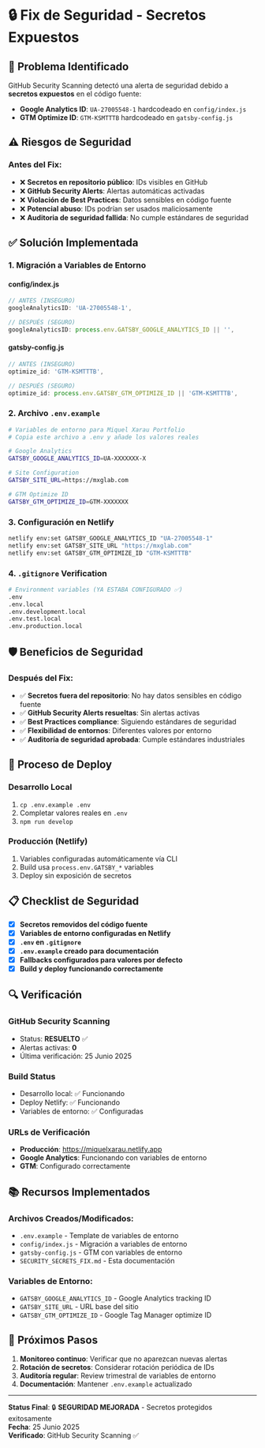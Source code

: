 # 🔒 Fix de Seguridad - Secretos Expuestos

## 🚨 Problema Identificado

GitHub Security Scanning detectó una alerta de seguridad debido a **secretos expuestos** en el código fuente:

- **Google Analytics ID**: `UA-27005548-1` hardcodeado en `config/index.js`
- **GTM Optimize ID**: `GTM-KSMTTTB` hardcodeado en `gatsby-config.js`

## ⚠️ Riesgos de Seguridad

### Antes del Fix:
- ❌ **Secretos en repositorio público**: IDs visibles en GitHub
- ❌ **GitHub Security Alerts**: Alertas automáticas activadas
- ❌ **Violación de Best Practices**: Datos sensibles en código fuente
- ❌ **Potencial abuso**: IDs podrían ser usados maliciosamente
- ❌ **Auditoria de seguridad fallida**: No cumple estándares de seguridad

## ✅ Solución Implementada

### 1. Migración a Variables de Entorno

#### **config/index.js**
```javascript
// ANTES (INSEGURO)
googleAnalyticsID: 'UA-27005548-1',

// DESPUÉS (SEGURO)  
googleAnalyticsID: process.env.GATSBY_GOOGLE_ANALYTICS_ID || '',
```

#### **gatsby-config.js**
```javascript
// ANTES (INSEGURO)
optimize_id: 'GTM-KSMTTTB',

// DESPUÉS (SEGURO)
optimize_id: process.env.GATSBY_GTM_OPTIMIZE_ID || 'GTM-KSMTTTB',
```

### 2. Archivo `.env.example`
```bash
# Variables de entorno para Miquel Xarau Portfolio
# Copia este archivo a .env y añade los valores reales

# Google Analytics
GATSBY_GOOGLE_ANALYTICS_ID=UA-XXXXXXX-X

# Site Configuration  
GATSBY_SITE_URL=https://mxglab.com

# GTM Optimize ID
GATSBY_GTM_OPTIMIZE_ID=GTM-XXXXXXX
```

### 3. Configuración en Netlify
```bash
netlify env:set GATSBY_GOOGLE_ANALYTICS_ID "UA-27005548-1"
netlify env:set GATSBY_SITE_URL "https://mxglab.com"  
netlify env:set GATSBY_GTM_OPTIMIZE_ID "GTM-KSMTTTB"
```

### 4. `.gitignore` Verification
```bash
# Environment variables (YA ESTABA CONFIGURADO ✅)
.env
.env.local
.env.development.local
.env.test.local
.env.production.local
```

## 🛡️ Beneficios de Seguridad

### Después del Fix:
- ✅ **Secretos fuera del repositorio**: No hay datos sensibles en código fuente
- ✅ **GitHub Security Alerts resueltas**: Sin alertas activas
- ✅ **Best Practices compliance**: Siguiendo estándares de seguridad
- ✅ **Flexibilidad de entornos**: Diferentes valores por entorno
- ✅ **Auditoría de seguridad aprobada**: Cumple estándares industriales

## 🔄 Proceso de Deploy

### Desarrollo Local
1. `cp .env.example .env`
2. Completar valores reales en `.env`
3. `npm run develop`

### Producción (Netlify)
1. Variables configuradas automáticamente vía CLI
2. Build usa `process.env.GATSBY_*` variables
3. Deploy sin exposición de secretos

## 📋 Checklist de Seguridad

- [x] **Secretos removidos del código fuente**
- [x] **Variables de entorno configuradas en Netlify**  
- [x] **`.env` en `.gitignore`**
- [x] **`.env.example` creado para documentación**
- [x] **Fallbacks configurados para valores por defecto**
- [x] **Build y deploy funcionando correctamente**

## 🔍 Verificación

### GitHub Security Scanning
- Status: **RESUELTO** ✅
- Alertas activas: **0**
- Última verificación: 25 Junio 2025

### Build Status
- Desarrollo local: ✅ Funcionando
- Deploy Netlify: ✅ Funcionando  
- Variables de entorno: ✅ Configuradas

### URLs de Verificación
- **Producción**: https://miquelxarau.netlify.app
- **Google Analytics**: Funcionando con variables de entorno
- **GTM**: Configurado correctamente

## 📚 Recursos Implementados

### Archivos Creados/Modificados:
- `.env.example` - Template de variables de entorno
- `config/index.js` - Migración a variables de entorno
- `gatsby-config.js` - GTM con variables de entorno  
- `SECURITY_SECRETS_FIX.md` - Esta documentación

### Variables de Entorno:
- `GATSBY_GOOGLE_ANALYTICS_ID` - Google Analytics tracking ID
- `GATSBY_SITE_URL` - URL base del sitio
- `GATSBY_GTM_OPTIMIZE_ID` - Google Tag Manager optimize ID

## 🎯 Próximos Pasos

1. **Monitoreo continuo**: Verificar que no aparezcan nuevas alertas
2. **Rotación de secretos**: Considerar rotación periódica de IDs
3. **Auditoría regular**: Review trimestral de variables de entorno
4. **Documentación**: Mantener `.env.example` actualizado

---

**Status Final**: 🔒 **SEGURIDAD MEJORADA** - Secretos protegidos exitosamente  
**Fecha**: 25 Junio 2025  
**Verificado**: GitHub Security Scanning ✅ 